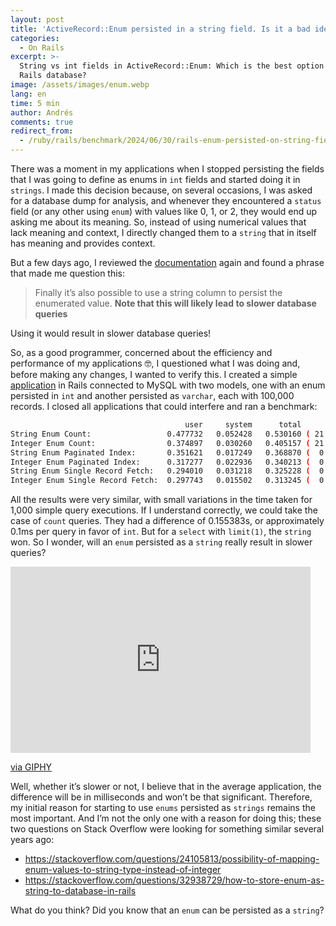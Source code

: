 ```yaml
---
layout: post
title: 'ActiveRecord::Enum persisted in a string field. Is it a bad idea?'
categories:
  - On Rails
excerpt: >-
  String vs int fields in ActiveRecord::Enum: Which is the best option for your
  Rails database?
image: /assets/images/enum.webp
lang: en
time: 5 min
author: Andrés
comments: true
redirect_from:
  - /ruby/rails/benchmark/2024/06/30/rails-enum-persisted-on-string-field.html
---
```

There was a moment in my applications when I stopped persisting the fields that I was going to define as enums in `int` fields and started doing it in `strings`. I made this decision because, on several occasions, I was asked for a database dump for analysis, and whenever they encountered a `status` field (or any other using `enum`) with values like 0, 1, or 2, they would end up asking me about its meaning. So, instead of using numerical values that lack meaning and context, I directly changed them to a `string` that in itself has meaning and provides context.

But a few days ago, I reviewed the [documentation](https://api.rubyonrails.org/classes/ActiveRecord/Enum.html) again and found a phrase that made me question this:

> Finally it’s also possible to use a string column to persist the enumerated value. **Note that this will likely lead to slower database queries**

Using it would result in slower database queries!

So, as a good programmer, concerned about the efficiency and performance of my applications 🤓, I questioned what I was doing and, before making any changes, I wanted to verify this. I created a simple [application](https://gitlab.com/a-chacon/api-benchmark) in Rails connected to MySQL with two models, one with an enum persisted in `int` and another persisted as `varchar`, each with 100,000 records. I closed all applications that could interfere and ran a benchmark:

```bash
                                       user     system      total        real
String Enum Count:                 0.477732   0.052428   0.530160 ( 21.794783)
Integer Enum Count:                0.374897   0.030260   0.405157 ( 21.639400)
String Enum Paginated Index:       0.351621   0.017249   0.368870 (  0.639043)
Integer Enum Paginated Index:      0.317277   0.022936   0.340213 (  0.524883)
String Enum Single Record Fetch:   0.294010   0.031218   0.325228 (  0.489015)
Integer Enum Single Record Fetch:  0.297743   0.015502   0.313245 (  0.497845)
```

All the results were very similar, with small variations in the time taken for 1,000 simple query executions. If I understand correctly, we could take the case of `count` queries. They had a difference of 0.155383s, or approximately 0.1ms per query in favor of `int`. But for a `select` with `limit(1)`, the `string` won. So I wonder, will an `enum` persisted as a `string` really result in slower queries?

<iframe src="https://giphy.com/embed/Dh5q0sShxgp13DwrvG" width="480" height="298" style="" frameBorder="0" class="giphy-embed" allowFullScreen></iframe><p><a href="https://giphy.com/gifs/scaler-official-dogs-computer-typing-Dh5q0sShxgp13DwrvG">via GIPHY</a></p>

Well, whether it’s slower or not, I believe that in the average application, the difference will be in milliseconds and won’t be that significant. Therefore, my initial reason for starting to use `enums` persisted as `strings` remains the most important. And I’m not the only one with a reason for doing this; these two questions on Stack Overflow were looking for something similar several years ago:

- <https://stackoverflow.com/questions/24105813/possibility-of-mapping-enum-values-to-string-type-instead-of-integer>
- <https://stackoverflow.com/questions/32938729/how-to-store-enum-as-string-to-database-in-rails>

What do you think? Did you know that an `enum` can be persisted as a `string`?

